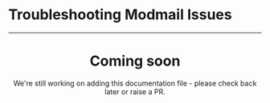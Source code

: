 # Troubleshooting Modmail Issues

---
<center><h1>Coming soon</h1></center>
<center>We're still working on adding this documentation file - please check back later or raise a PR.</center>